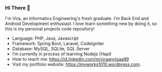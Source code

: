 ### Hi There 👋

I'm Vira, an Informatics Engineering's fresh graduate. I'm Back End and Android Development enthusiast. I love learn something new by doing it, so this is my personal projects code repository! 

- Language: PHP, Java, Javascript
- Framework: Spring Boot, Laravel, CodeIgniter
- Database: MySQL, SQLite, SQL Server
- I’m currently in process of learning Nodejs (Hapi)
- How to reach me: https://id.linkedin.com/in/viraannisaa99
- Visit my portfolio website: https://myworks1010.wordpress.com.

